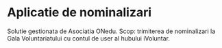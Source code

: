 # Aplicatie de nominalizari

Solutie gestionata de Asociatia ONedu.
Scop: trimiterea de nominalizari la Gala Voluntariatului cu contul de user al hubului iVoluntar.
